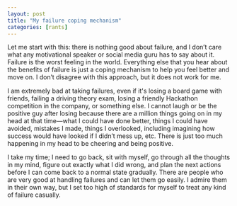 ```yaml
---
layout: post
title: "My failure coping mechanism"
categories: [rants]
---
```


Let me start with this: there is nothing good about failure, and I don’t care what any motivational speaker or social media guru has to say about it. Failure is the worst feeling in the world. Everything else that you hear about the benefits of failure is just a coping mechanism to help you feel better and move on. I don’t disagree with this approach, but it does not work for me. 

I am extremely bad at taking failures, even if it's losing a board game with friends, failing a driving theory exam, losing a friendly Hackathon competition in the company, or something else. I cannot laugh or be the positive guy after losing because there are a million things going on in my head at that time—what I could have done better, things I could have avoided, mistakes I made, things I overlooked, including imagining how success would have looked if I didn’t mess up, etc. There is just too much happening in my head to be cheering and being positive. 

I take my time; I need to go back, sit with myself, go through all the thoughts in my mind, figure out exactly what I did wrong, and plan the next actions before I can come back to a normal state gradually. There are people who are very good at handling failures and can let them go easily. I admire them in their own way, but I set too high of standards for myself to treat any kind of failure casually.